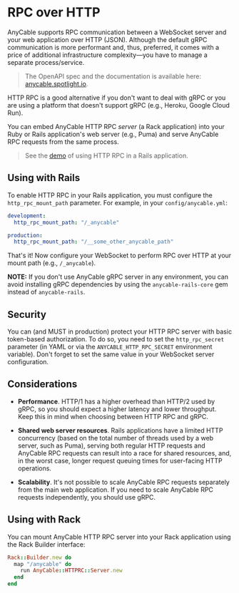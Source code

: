 # RPC over HTTP

AnyCable supports RPC communication between a WebSocket server and your web application over HTTP (JSON). Although the default gRPC communication is more performant and, thus, preferred, it comes with a price of additional infrastructure complexity—you have to manage a separate process/service.

> The OpenAPI spec and the documentation is available here: [anycable.spotlight.io](https://anycable.stoplight.io).

HTTP RPC is a good alternative if you don't want to deal with gRPC or you are using a platform that doesn't support gRPC (e.g., Heroku, Google Cloud Run).

You can embed AnyCable HTTP RPC _server_ (a Rack application) into your Ruby or Rails application's web server (e.g., Puma) and serve AnyCable RPC requests from the same process.

> See the [demo](https://github.com/anycable/anycable_rails_demo/pull/1) of using HTTP RPC in a Rails application.

## Using with Rails

To enable HTTP RPC in your Rails application, you must configure the `http_rpc_mount_path` parameter. For example, in your `config/anycable.yml`:

```yml
development:
  http_rpc_mount_path: "/_anycable"

production:
  http_rpc_mount_path: "/__some_other_anycable_path"
```

That's it! Now configure your WebSocket to perform RPC over HTTP at your mount path (e.g., `/_anycable`).

**NOTE:** If you don't use AnyCable gRPC server in any environment, you can avoid installing gRPC dependencies by using the `anycable-rails-core` gem instead of `anycable-rails`.

## Security

You can (and MUST in production) protect your HTTP RPC server with basic token-based authorization. To do so, you need to set the `http_rpc_secret` parameter (in YAML or via the `ANYCABLE_HTTP_RPC_SECRET` environment variable). Don't forget to set the same value in your WebSocket server configuration.

## Considerations

- **Performance**. HTTP/1 has a higher overhead than HTTP/2 used by gRPC, so you should expect a higher latency and lower throughput. Keep this in mind when choosing between HTTP RPC and gRPC.

- **Shared web server resources**. Rails applications have a limited HTTP concurrency (based on the total number of threads used by a web server, such as Puma), serving both regular HTTP requests and AnyCable RPC requests can result into a race for shared resources, and, in the worst case, longer request queuing times for user-facing HTTP operations.

- **Scalability**. It's not possible to scale AnyCable RPC requests separately from the main web application. If you need to scale AnyCable RPC requests independently, you should use gRPC.

## Using with Rack

You can mount AnyCable HTTP RPC server into your Rack application using the Rack Builder interface:

```ruby
Rack::Builder.new do
  map "/anycable" do
    run AnyCable::HTTPRC::Server.new
  end
end
```
